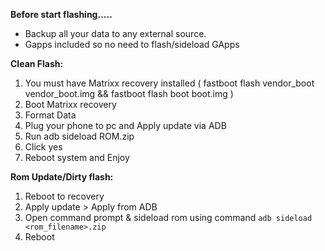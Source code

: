 **Before start flashing.....**
- Backup all your data to any external source. 
- Gapps included so no need to flash/sideload GApps

**Clean Flash:**
1. You must have Matrixx recovery installed ( fastboot flash vendor_boot vendor_boot.img && fastboot flash boot boot.img )
2. Boot Matrixx recovery
3. Format Data
4. Plug your phone to pc and Apply update via ADB
5. Run adb sideload ROM.zip
6. Click yes
7. Reboot system and Enjoy

**Rom Update/Dirty flash:**
1. Reboot to recovery
2. Apply update > Apply from ADB
3. Open command prompt & sideload rom using command ```adb sideload <rom_filename>.zip```
4. Reboot
